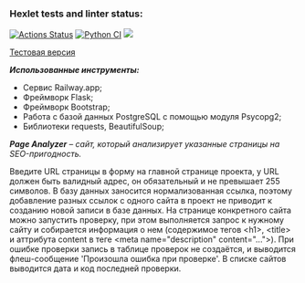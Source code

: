### Hexlet tests and linter status:
[![Actions Status](https://github.com/Sophia-Filimonova/python-project-83/workflows/hexlet-check/badge.svg)](https://github.com/Sophia-Filimonova/python-project-83/actions)
[![Python CI](https://github.com/Sophia-Filimonova/python-project-83/actions/workflows/pyci.yml/badge.svg)](https://github.com/Sophia-Filimonova/python-project-83/actions/workflows/pyci.yml)
<a href="https://codeclimate.com/github/Sophia-Filimonova/python-project-83/maintainability"><img src="https://api.codeclimate.com/v1/badges/d399d851169a509b5da6/maintainability" /></a>


[Тестовая версия](https://python-project-83-production-410c.up.railway.app/)
 
*<b>Использованные инструменты:</b>*
<ul><li>Сервис Railway.app;</li>
<li>Фреймворк Flask;</li>
<li>Фреймворк Bootstrap;</li>
<li>Работа с базой данных PostgreSQL с помощью модуля Psycopg2;</li>
<li>Библиотеки requests, BeautifulSoup;</li>
</ul>


*<b>Page Analyzer</b> – сайт, который анализирует указанные страницы на SEO-пригодность.* 

Введите URL страницы в форму на главной странице проекта, у URL должен быть валидный адрес, он обязательный и не превышает 255 символов. В базу данных заносится нормализованная ссылка, поэтому добавление разных ссылок с одного сайта в проект не приводит к созданию новой записи в базе данных. На странице конкретного сайта можно запустить проверку, при этом выполняется запрос к нужному сайту и собирается информация о нем (содержимое тегов &lt;h1&gt;, &lt;title&gt; и аттрибута content в теге &lt;meta name="description" content="..."&gt;). При ошибке проверки запись в таблице проверок не создаётся, и выводится флеш-сообщение 'Произошла ошибка при проверке'. В списке сайтов выводится дата и код последней проверки.
